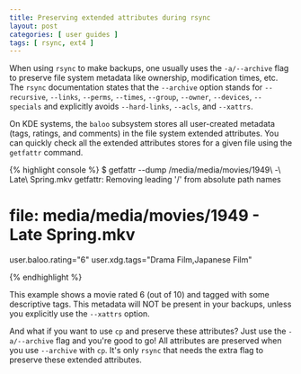 ```yaml
---
title: Preserving extended attributes during rsync
layout: post
categories: [ user guides ]
tags: [ rsync, ext4 ]
---
```


When using `rsync` to make backups, one usually uses the `-a/--archive` flag to preserve file system metadata like ownership, modification times, etc.
The `rsync` documentation states that the `--archive` option stands for `--recursive`, `--links`, `--perms`, `--times`, `--group`, `--owner`, `--devices`, `--specials` and explicitly avoids `--hard-links`, `--acls`, and `--xattrs`.

On KDE systems, the `baloo` subsystem stores all user-created metadata (tags, ratings, and comments) in the file system extended attributes.
You can quickly check all the extended attributes stores for a given file using the `getfattr` command.

{% highlight console %}
$ getfattr --dump /media/media/movies/1949\ -\ Late\ Spring.mkv
getfattr: Removing leading '/' from absolute path names
# file: media/media/movies/1949 - Late Spring.mkv
user.baloo.rating="6"
user.xdg.tags="Drama Film,Japanese Film"

{% endhighlight %}

This example shows a movie rated 6 (out of 10) and tagged with some descriptive tags.
This metadata will NOT be present in your backups, unless you explicitly use the `--xattrs` option.

And what if you want to use `cp` and preserve these attributes?
Just use the `-a/--archive` flag and you're good to go!
All attributes are preserved when you use `--archive` with `cp`.
It's only `rsync` that needs the extra flag to preserve these extended attributes.

